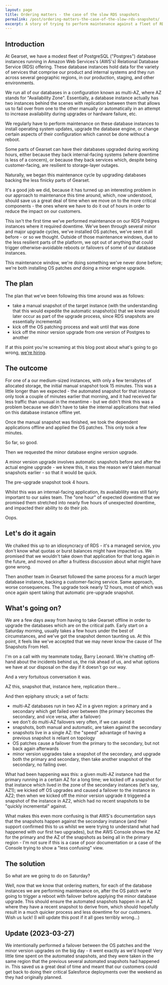 ```yaml
---
layout: page
title: Ordering matters - the case of the slow RDS snapshots
permalink: /post/ordering-matters-the-case-of-the-slow-rds-snapshots/
excerpt: A story of trying to perform maintenance against a fleet of RDS instances, and meeting some unexpected friction due to doing things in the wrong order.
---
```


## Introduction
At Gearset, we have a modest fleet of PostgreSQL ("Postgres") database instances running in Amazon Web Services's (AWS's) Relational Database Service (RDS) offering. These database instances hold data for the variety of services that comprise our product and internal systems and they run across several geographic regions, in our production, staging, and other environments.

We run all of our databases in a configuration known as multi-AZ, where AZ stands for "Availability Zone". Essentially, a database instance actually has two instances behind the scenes with replication between them that allows us to fail over from one to the other manually or automatically in an attempt to increase availability during upgrades or hardware failure, etc.

We regularly have to perform maintenance on these database instances to install operating system updates, upgrade the database engine, or change certain aspects of their configuration which cannot be done without a reboot.

Some parts of Gearset can have their databases upgraded during working hours, either because they back internal-facing systems (where downtime is less of a concern), or because they back services which, despite being customer-facing, are resilient to storage-layer outages.

Naturally, we began this maintenance cycle by upgrading databases backing the less finicky parts of Gearset.

It's a good job we did, because it has turned up an interesting problem in our approach to maintenance this time around, which, now understood, should save us a great deal of time when we move on to the more critical components - the ones where we have to do it out of hours in order to reduce the impact on our customers.

This isn't the first time we've performed maintenance on our RDS Postgres instances where it required downtime. We've been through several minor and major upgrade cycles, we've installed OS patches, we've seen it all before - or so we thought. Outside of those maintenance windows, due to the less resilient parts of the platform, we opt out of anything that could trigger otherwise-avoidable reboots or failovers of some of our database instances.

This maintenance window, we're doing something we've never done before; we're both installing OS patches *and* doing a minor engine upgrade.

## The plan
The plan that we've been following this time around was as follows:
 - take a manual snapshot of the target instance (with the understanding that this would expedite the automatic snapshot(s) that we knew would later occur as part of the upgrade process, since RDS snapshots are essentially incremental)
 - kick off the OS patching process and wait until that was done
 - kick off the minor version upgrade from one version of Postgres to another

If at this point you're screaming at this blog post about what's going to go wrong, [we're hiring](https://gearset.com/careers).

## The outcome
For one of a our medium-sized instances, with only a few terrabytes of allocated storage, the initial manual snapshot took 15 minutes. This was a little longer than we expected - the automated snapshot for that instance only took a couple of minutes earlier that morning, and it had received far less traffic than unusual in the meantime - but we didn't think this was a problem because we didn't have to take the internal applications that relied on this database instance offline yet.

Once the manual snapshot was finished, we took the dependent applications offline and applied the OS patches. This only took a few minutes.

So far, so good.

Then we requested the minor database engine version upgrade.

A minor version upgrade involves automatic snapshots before and after the actual engine upgrade - we knew this, it was the reason we'd taken manual snapshots earlier - so that it would be quick.

The pre-upgrade snapshot took 4 hours.

Whilst this was an internal-facing application, its availablility was still fairly important to our sales team. The "one hour" of expected downtime that we promised them stretched into nearly five hours of unexpected downtime, and impacted their ability to do their job.

Oops.

## Let's do it again
We chalked this up to an idiosyncracy of RDS - it's a managed service, you don't know what quotas or burst balances might have impacted us. We promised that we wouldn't take down that application for that long again in the future, and moved on after a fruitless discussion about what might have gone wrong.

Then another team in Gearset followed the same process for a *much* larger database instance, backing a customer-facing service. Same approach, worse consequences. The upgrade took nearly 12 hours, most of which was once again spent taking that automatic pre-upgrade snapshot.

## What's going on?
We are a few days away from having to take Gearset offline in order to upgrade the databases which are on the critical path. Early start on a Saturday morning, usually takes a few hours under the best of circumstances, and we've got the snapshot demon taunting us. At this point, it feels like we've accepted that we may never know the cause of The Snapshots From Hell.

I'm on a call with my teammate today, Barry Leonard. We're chatting off-hand about the incidents behind us, the risk ahead of us, and what options we have at our disposal on the day if it doesn't go our way.

And a very fortuitous conversation it was.

AZ this, snapshot that, instance here, replication there...

And then epiphany struck; a set of facts:

 - multi-AZ databases run in two AZ in a given region: a primary and a secondary which get failed over between (the primary becomes the secondary, and vice versa, after a failover)
 - we don't do multi-AZ failovers very often, if we can avoid it
 - snapshots, both manual and automatic, are taken against the secondary
 - snapshots live in a single AZ: the "speed" advantage of having a previous snapshot is reliant on topology
 - OS patches cause a failover from the primary to the secondary, but not back again afterwards
 - minor version upgrades take a snapshot of the secondary, and upgrade both the primary and secondary, then take another snapshot of the secondary, no failing over.

What had been happening was this: a given multi-AZ instance had the primary running in a certain AZ for a long time; we kicked off a snapshot for that instance which lived in the zone of the secondary instances (let's say, AZ1); we kicked off OS upgrades and caused a failover to the instance in AZ2; then when we kicked off the minor version upgrade it triggered a snapshot of the instance in AZ2, which had no recent snapshots to be "quickly incremental" against.

What makes this even more confusing is that AWS's documentation says that the snapshots happen against the secondary instance (and their support confirmed this to us whilst we were trying to understand what had happened with our first two upgrades), but the AWS Console shows the AZ for the primary and the AZ of the snapshots as being all in the primary region - I'm not sure if this is a case of poor documentation or a case of the Console trying to show a "less confusing" view.

## The solution
So what are we going to do on Saturday?

Well, now that we know that ordering matters, for each of the database instances we are performing maintenance on, after the OS patch we're going to trigger a reboot with failover before applying the minor database upgrade. This should ensure the automated snapshots happen in an AZ where they have a recent snapshot to derive from, which should hopefully result in a much quicker process and less downtime for our customers. Wish us luck! (I will update this post if it all goes terribly wrong...)

## Update (2023-03-27)
We intentionally performed a failover between the OS patches and the minor version upgrades on the big day - it went exactly as we'd hoped! Very little time spent on the automated snapshots, and they were taken in the same region that the previous several automated snapshots had happened in. This saved us a great deal of time and meant that our customers could get back to doing their critical Salesforce deployments over the weekend as they had originally planned.
